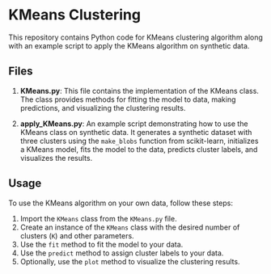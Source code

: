 # KMeans Clustering

This repository contains Python code for KMeans clustering algorithm along with an example script to apply the KMeans algorithm on synthetic data.

## Files

1. **KMeans.py**: This file contains the implementation of the KMeans class. The class provides methods for fitting the model to data, making predictions, and visualizing the clustering results.

2. **apply_KMeans.py**: An example script demonstrating how to use the KMeans class on synthetic data. It generates a synthetic dataset with three clusters using the `make_blobs` function from scikit-learn, initializes a KMeans model, fits the model to the data, predicts cluster labels, and visualizes the results.

## Usage

To use the KMeans algorithm on your own data, follow these steps:

1. Import the `KMeans` class from the `KMeans.py` file.
2. Create an instance of the `KMeans` class with the desired number of clusters (`K`) and other parameters.
3. Use the `fit` method to fit the model to your data.
4. Use the `predict` method to assign cluster labels to your data.
5. Optionally, use the `plot` method to visualize the clustering results.
